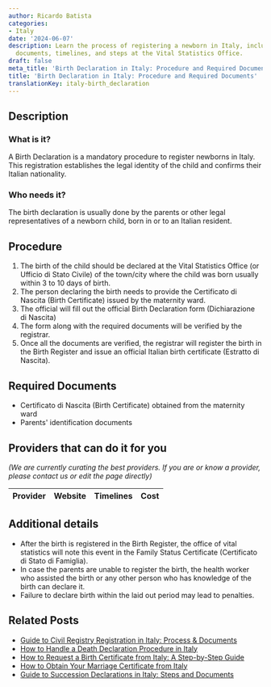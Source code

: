```yaml
---
author: Ricardo Batista
categories:
- Italy
date: '2024-06-07'
description: Learn the process of registering a newborn in Italy, including required
  documents, timelines, and steps at the Vital Statistics Office.
draft: false
meta_title: 'Birth Declaration in Italy: Procedure and Required Documents'
title: 'Birth Declaration in Italy: Procedure and Required Documents'
translationKey: italy-birth_declaration
---
```


## Description
### What is it?
A Birth Declaration is a mandatory procedure to register newborns in Italy. This registration establishes the legal identity of the child and confirms their Italian nationality.

### Who needs it?
The birth declaration is usually done by the parents or other legal representatives of a newborn child, born in or to an Italian resident.

## Procedure
1. The birth of the child should be declared at the Vital Statistics Office (or Ufficio di Stato Civile) of the town/city where the child was born usually within 3 to 10 days of birth.
2. The person declaring the birth needs to provide the Certificato di Nascita (Birth Certificate) issued by the maternity ward.
3. The official will fill out the official Birth Declaration form (Dichiarazione di Nascita)
4. The form along with the required documents will be verified by the registrar.
5. Once all the documents are verified, the registrar will register the birth in the Birth Register and issue an official Italian birth certificate (Estratto di Nascita).

## Required Documents
- Certificato di Nascita (Birth Certificate) obtained from the maternity ward
- Parents' identification documents

## Providers that can do it for you

_(We are currently curating the best providers. If you are or know a provider, please contact us or edit the page directly)_

| Provider        |     Website     |     Timelines    |       Cost      |
| :-------------: | :-------------: |  :-------------: | :-------------: |

## Additional details
- After the birth is registered in the Birth Register, the office of vital statistics will note this event in the Family Status Certificate (Certificato di Stato di Famiglia).
- In case the parents are unable to register the birth, the health worker who assisted the birth or any other person who has knowledge of the birth can declare it.
- Failure to declare birth within the laid out period may lead to penalties.
## Related Posts

- [Guide to Civil Registry Registration in Italy: Process & Documents](https://tramitit.com/guides/italy/registration_in_the_civil_registry/)
- [How to Handle a Death Declaration Procedure in Italy](https://tramitit.com/guides/italy/death_declaration/)
- [How to Request a Birth Certificate from Italy: A Step-by-Step Guide](https://tramitit.com/guides/italy/birth_certificate_request/)
- [How to Obtain Your Marriage Certificate from Italy](https://tramitit.com/guides/italy/marriage_certificate_request/)
- [Guide to Succession Declarations in Italy: Steps and Documents](https://tramitit.com/guides/italy/succession_declaration/)
